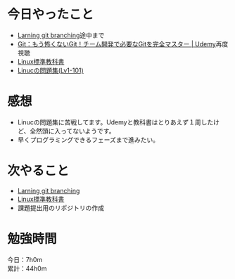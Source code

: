 # 今日やったこと
* [Larning git branching](https://learngitbranching.js.org/?locale=ja)途中まで
* [Git：もう怖くないGit！チーム開発で必要なGitを完全マスター | Udemy](https://www.udemy.com/course/unscared_git/)再度視聴
* [Linux標準教科書](https://linuc.org/textbooks/linux/)
* [Linucの問題集(Lv1-101)](https://mondai.ping-t.com/g/question_subjects#content-large_category_4)

# 感想
* Linucの問題集に苦戦してます。Udemyと教科書はとりあえず１周したけど、全然頭に入ってないようです。
* 早くプログラミングできるフェーズまで進みたい。

# 次やること
* [Larning git branching](https://learngitbranching.js.org/?locale=ja)
* [Linux標準教科書](https://linuc.org/textbooks/linux/)
* 課題提出用のリポジトリの作成

# 勉強時間
今日：7h0m  
累計：44h0m